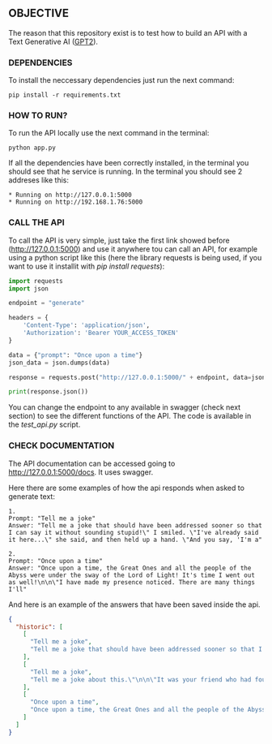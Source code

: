 ## OBJECTIVE

The reason that this repository exist is to test how to build an API with a Text Generative AI ([GPT2](https://huggingface.co/meta-llama/gpt2)).

### DEPENDENCIES

To install the neccessary dependencies just run the next command:

    pip install -r requirements.txt

### HOW TO RUN?

To run the API locally use the next command in the terminal:

    python app.py

If all the dependencies have been correctly installed, in the terminal you should see that he service is running. In the terminal you should see 2 addreses like this:

    * Running on http://127.0.0.1:5000
    * Running on http://192.168.1.76:5000
  
### CALL THE API

To call the API is very simple, just take the first link showed before (http://127.0.0.1:5000) and use it anywhere tou can call an API, for example using a python script like this (here the library requests is being used, if you want to use it installit with *pip install requests*): 

```python
import requests
import json

endpoint = "generate"

headers = {
    'Content-Type': 'application/json',
    'Authorization': 'Bearer YOUR_ACCESS_TOKEN'
}

data = {"prompt": "Once upon a time"}
json_data = json.dumps(data)

response = requests.post("http://127.0.0.1:5000/" + endpoint, data=json_data, headers=headers)

print(response.json())
```

You can change the endpoint to any available in swagger (check next section) to see the different functions of the API. The code is available in the *test_api.py* script.

### CHECK DOCUMENTATION

The API documentation can be accessed going to http://127.0.0.1:5000/docs. It uses swagger.

Here there are some examples of how the api responds when asked to generate text:

    1.
    Prompt: "Tell me a joke"
    Answer: "Tell me a joke that should have been addressed sooner so that I can say it without sounding stupid!\" I smiled. \"I've already said it here...\" she said, and then held up a hand. \"And you say, 'I'm a"

    2.
    Prompt: "Once upon a time"
    Answer: "Once upon a time, the Great Ones and all the people of the Abyss were under the sway of the Lord of Light! It's time I went out as well!\n\n\"I have made my presence noticed. There are many things I'll"

And here is an example of the answers that have been saved inside the api.

```json
{
  "historic": [
    [
      "Tell me a joke",
      "Tell me a joke that should have been addressed sooner so that I can say it without sounding stupid!\" I smiled. \"I've already said it here...\" she said, and then held up a hand. \"And you say, 'I'm a"
    ],
    [
      "Tell me a joke",
      "Tell me a joke about this.\"\n\n\"It was your friend who had found your body.\"\n\n\"We'll be back.\"\n\n\"Okay.\"\n\nHarry stood and put on his robe. Gilderoy Lockhart was"
    ],
    [
      "Once upon a time",
      "Once upon a time, the Great Ones and all the people of the Abyss were under the sway of the Lord of Light! It's time I went out as well!\n\n\"I have made my presence noticed. There are many things I'll"
    ]
  ]
}
```